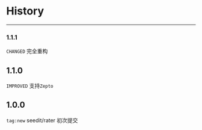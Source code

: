 # History

---

### 1.1.1
`CHANGED` 完全重构

## 1.1.0
`IMPROVED` 支持`Zepto`

## 1.0.0

`tag:new` seedit/rater 初次提交

